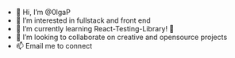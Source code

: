 - 👋 Hi, I’m @0lgaP
- 👀 I’m interested in fullstack and front end
- 🌱 I’m currently learning React-Testing-Library! :twisted_rightwards_arrows:
- 💞️ I’m looking to collaborate on creative and opensource projects
- 📫 Email me to connect

<!---
0lgaP/0lgaP is a ✨ special ✨ repository because its `README.md` (this file) appears on your GitHub profile.
You can click the Preview link to take a look at your changes.
--->
